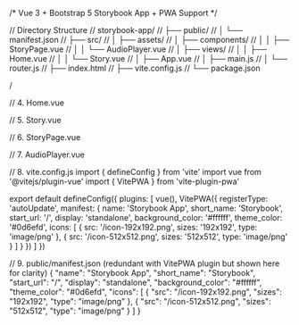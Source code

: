 
/*
Vue 3 + Bootstrap 5 Storybook App + PWA Support
*/

// Directory Structure
// storybook-app/
// ├── public/
// │   └── manifest.json
// ├── src/
// │   ├── assets/
// │   ├── components/
// │   │   ├── StoryPage.vue
// │   │   └── AudioPlayer.vue
// │   ├── views/
// │   │   ├── Home.vue
// │   │   └── Story.vue
// │   ├── App.vue
// │   ├── main.js
// │   └── router.js
// ├── index.html
// ├── vite.config.js
// └── package.json


/

// 4. Home.vue
<template>
  <div>
    <h1 class="mb-4">📚 Storybook App</h1>
    <div class="list-group">
      <router-link class="list-group-item list-group-item-action" :to="{ name: 'Story', params: { id: 1 } }">
        Luna's Busy Day
      </router-link>
    </div>
  </div>
</template>

<script>
export default {
  name: 'Home'
}
</script>

// 5. Story.vue
<template>
  <StoryPage
    :image="'https://via.placeholder.com/400x300?text=Luna+Wakes+Up'"
    :text="[ 'Luna wakes up.', 'She stretches.', 'She hugs Milo.', 'Good morning, Milo!' ]"
  />
</template>

<script>
import StoryPage from '../components/StoryPage.vue'

export default {
  name: 'Story',
  components: { StoryPage },
}
</script>

// 6. StoryPage.vue
<template>
  <div class="bg-white p-4 rounded shadow">
    <div class="text-center mb-4">
      <img :src="image" class="img-fluid rounded story-image" alt="Story scene" />
    </div>
    <div class="fs-5 text-center">
      <p v-for="(line, index) in text" :key="index">{{ line }}</p>
    </div>
    <AudioPlayer :lines="text" />
  </div>
</template>

<script>
import AudioPlayer from './AudioPlayer.vue'

export default {
  name: 'StoryPage',
  props: {
    image: String,
    text: Array
  },
  components: { AudioPlayer }
}
</script>

<style>
.story-image {
  max-height: 300px;
  object-fit: contain;
}
</style>

// 7. AudioPlayer.vue
<template>
  <div class="d-flex justify-content-center gap-3 mt-3">
    <button class="btn btn-primary" @click="speakAll">🔊 Hear Story</button>
    <button class="btn btn-outline-secondary" @click="speakWord('Luna')">👂 Hear "Luna"</button>
  </div>
</template>

<script>
export default {
  name: 'AudioPlayer',
  props: ['lines'],
  methods: {
    speakAll() {
      const utterance = new SpeechSynthesisUtterance(this.lines.join(' '))
      utterance.lang = 'en-US'
      speechSynthesis.speak(utterance)
    },
    speakWord(word) {
      const utterance = new SpeechSynthesisUtterance(word)
      utterance.lang = 'en-US'
      speechSynthesis.speak(utterance)
    }
  }
}
</script>

// 8. vite.config.js
import { defineConfig } from 'vite'
import vue from '@vitejs/plugin-vue'
import { VitePWA } from 'vite-plugin-pwa'

export default defineConfig({
  plugins: [
    vue(),
    VitePWA({
      registerType: 'autoUpdate',
      manifest: {
        name: 'Storybook App',
        short_name: 'Storybook',
        start_url: '/',
        display: 'standalone',
        background_color: '#ffffff',
        theme_color: '#0d6efd',
        icons: [
          {
            src: '/icon-192x192.png',
            sizes: '192x192',
            type: 'image/png'
          },
          {
            src: '/icon-512x512.png',
            sizes: '512x512',
            type: 'image/png'
          }
        ]
      }
    })
  ]
})

// 9. public/manifest.json (redundant with VitePWA plugin but shown here for clarity)
{
  "name": "Storybook App",
  "short_name": "Storybook",
  "start_url": "/",
  "display": "standalone",
  "background_color": "#ffffff",
  "theme_color": "#0d6efd",
  "icons": [
    {
      "src": "/icon-192x192.png",
      "sizes": "192x192",
      "type": "image/png"
    },
    {
      "src": "/icon-512x512.png",
      "sizes": "512x512",
      "type": "image/png"
    }
  ]
}
